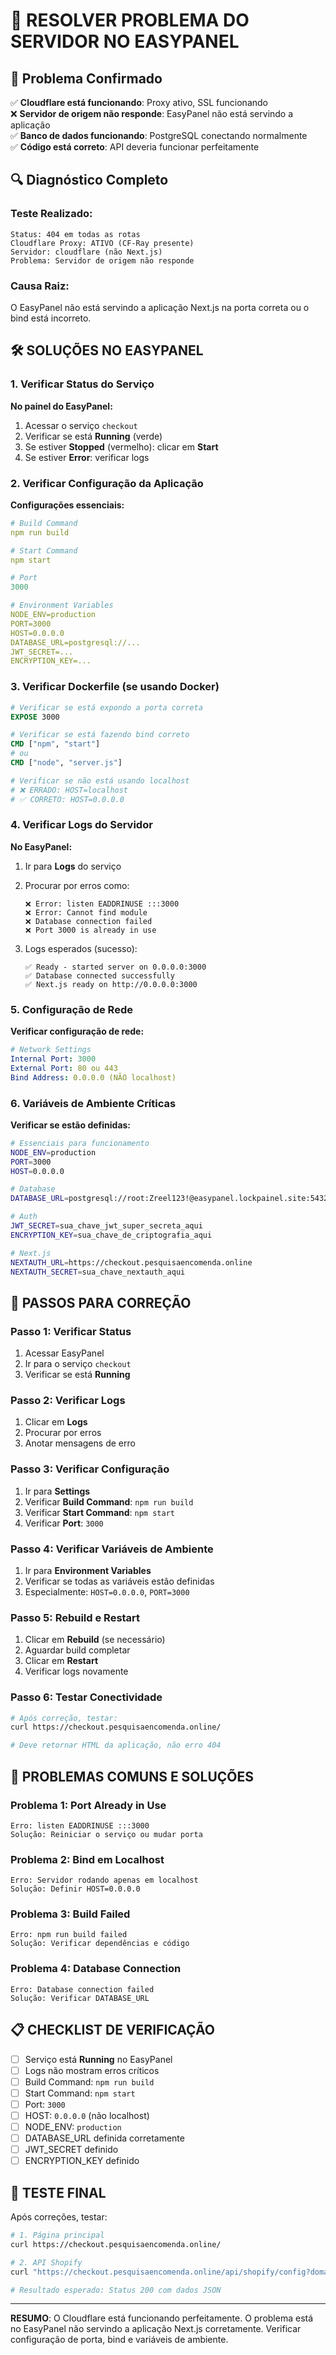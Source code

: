 # 🔧 RESOLVER PROBLEMA DO SERVIDOR NO EASYPANEL

## 🎯 Problema Confirmado

✅ **Cloudflare está funcionando**: Proxy ativo, SSL funcionando  
❌ **Servidor de origem não responde**: EasyPanel não está servindo a aplicação  
✅ **Banco de dados funcionando**: PostgreSQL conectando normalmente  
✅ **Código está correto**: API deveria funcionar perfeitamente  

## 🔍 Diagnóstico Completo

### Teste Realizado:
```
Status: 404 em todas as rotas
Cloudflare Proxy: ATIVO (CF-Ray presente)
Servidor: cloudflare (não Next.js)
Problema: Servidor de origem não responde
```

### Causa Raiz:
O EasyPanel não está servindo a aplicação Next.js na porta correta ou o bind está incorreto.

## 🛠️ SOLUÇÕES NO EASYPANEL

### 1. Verificar Status do Serviço

**No painel do EasyPanel:**
1. Acessar o serviço `checkout`
2. Verificar se está **Running** (verde)
3. Se estiver **Stopped** (vermelho): clicar em **Start**
4. Se estiver **Error**: verificar logs

### 2. Verificar Configuração da Aplicação

**Configurações essenciais:**
```yaml
# Build Command
npm run build

# Start Command  
npm start

# Port
3000

# Environment Variables
NODE_ENV=production
PORT=3000
HOST=0.0.0.0
DATABASE_URL=postgresql://...
JWT_SECRET=...
ENCRYPTION_KEY=...
```

### 3. Verificar Dockerfile (se usando Docker)

```dockerfile
# Verificar se está expondo a porta correta
EXPOSE 3000

# Verificar se está fazendo bind correto
CMD ["npm", "start"]
# ou
CMD ["node", "server.js"]

# Verificar se não está usando localhost
# ❌ ERRADO: HOST=localhost
# ✅ CORRETO: HOST=0.0.0.0
```

### 4. Verificar Logs do Servidor

**No EasyPanel:**
1. Ir para **Logs** do serviço
2. Procurar por erros como:
   ```
   ❌ Error: listen EADDRINUSE :::3000
   ❌ Error: Cannot find module
   ❌ Database connection failed
   ❌ Port 3000 is already in use
   ```

3. Logs esperados (sucesso):
   ```
   ✅ Ready - started server on 0.0.0.0:3000
   ✅ Database connected successfully
   ✅ Next.js ready on http://0.0.0.0:3000
   ```

### 5. Configuração de Rede

**Verificar configuração de rede:**
```yaml
# Network Settings
Internal Port: 3000
External Port: 80 ou 443
Bind Address: 0.0.0.0 (NÃO localhost)
```

### 6. Variáveis de Ambiente Críticas

**Verificar se estão definidas:**
```bash
# Essenciais para funcionamento
NODE_ENV=production
PORT=3000
HOST=0.0.0.0

# Database
DATABASE_URL=postgresql://root:Zreel123!@easypanel.lockpainel.site:5432/checkout

# Auth
JWT_SECRET=sua_chave_jwt_super_secreta_aqui
ENCRYPTION_KEY=sua_chave_de_criptografia_aqui

# Next.js
NEXTAUTH_URL=https://checkout.pesquisaencomenda.online
NEXTAUTH_SECRET=sua_chave_nextauth_aqui
```

## 🚀 PASSOS PARA CORREÇÃO

### Passo 1: Verificar Status
1. Acessar EasyPanel
2. Ir para o serviço `checkout`
3. Verificar se está **Running**

### Passo 2: Verificar Logs
1. Clicar em **Logs**
2. Procurar por erros
3. Anotar mensagens de erro

### Passo 3: Verificar Configuração
1. Ir para **Settings**
2. Verificar **Build Command**: `npm run build`
3. Verificar **Start Command**: `npm start`
4. Verificar **Port**: `3000`

### Passo 4: Verificar Variáveis de Ambiente
1. Ir para **Environment Variables**
2. Verificar se todas as variáveis estão definidas
3. Especialmente: `HOST=0.0.0.0`, `PORT=3000`

### Passo 5: Rebuild e Restart
1. Clicar em **Rebuild** (se necessário)
2. Aguardar build completar
3. Clicar em **Restart**
4. Verificar logs novamente

### Passo 6: Testar Conectividade
```bash
# Após correção, testar:
curl https://checkout.pesquisaencomenda.online/

# Deve retornar HTML da aplicação, não erro 404
```

## 🔧 PROBLEMAS COMUNS E SOLUÇÕES

### Problema 1: Port Already in Use
```
Erro: listen EADDRINUSE :::3000
Solução: Reiniciar o serviço ou mudar porta
```

### Problema 2: Bind em Localhost
```
Erro: Servidor rodando apenas em localhost
Solução: Definir HOST=0.0.0.0
```

### Problema 3: Build Failed
```
Erro: npm run build failed
Solução: Verificar dependências e código
```

### Problema 4: Database Connection
```
Erro: Database connection failed
Solução: Verificar DATABASE_URL
```

## 📋 CHECKLIST DE VERIFICAÇÃO

- [ ] Serviço está **Running** no EasyPanel
- [ ] Logs não mostram erros críticos
- [ ] Build Command: `npm run build`
- [ ] Start Command: `npm start`
- [ ] Port: `3000`
- [ ] HOST: `0.0.0.0` (não localhost)
- [ ] NODE_ENV: `production`
- [ ] DATABASE_URL definida corretamente
- [ ] JWT_SECRET definido
- [ ] ENCRYPTION_KEY definido

## 🎯 TESTE FINAL

Após correções, testar:
```bash
# 1. Página principal
curl https://checkout.pesquisaencomenda.online/

# 2. API Shopify
curl "https://checkout.pesquisaencomenda.online/api/shopify/config?domain=ethf0j-1z.myshopify.com"

# Resultado esperado: Status 200 com dados JSON
```

---

**RESUMO**: O Cloudflare está funcionando perfeitamente. O problema está no EasyPanel não servindo a aplicação Next.js corretamente. Verificar configuração de porta, bind e variáveis de ambiente.